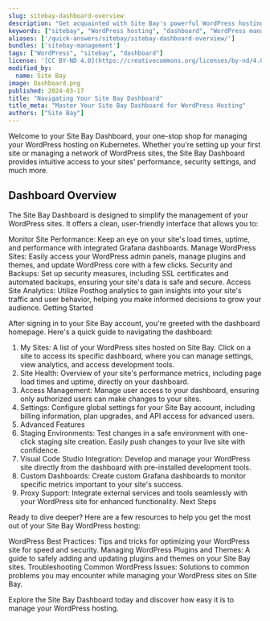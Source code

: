 ```yaml
---
slug: sitebay-dashboard-overview
description: "Get acquainted with Site Bay's powerful WordPress hosting dashboard for managing your sites efficiently."
keywords: ["sitebay", "WordPress hosting", "dashboard", "WordPress management"]
aliases: ['/quick-answers/sitebay/sitebay-dashboard-overview/']
bundles: ['sitebay-management']
tags: ["WordPress", "sitebay", "dashboard"]
license: '[CC BY-ND 4.0](https://creativecommons.org/licenses/by-nd/4.0)'
modified_by:
  name: Site Bay
image: Dashboard.png
published: 2024-03-17
title: "Navigating Your Site Bay Dashboard"
title_meta: "Master Your Site Bay Dashboard for WordPress Hosting"
authors: ["Site Bay"]
---
```


Welcome to your Site Bay Dashboard, your one-stop shop for managing your WordPress hosting on Kubernetes. Whether you're setting up your first site or managing a network of WordPress sites, the Site Bay Dashboard provides intuitive access to your sites' performance, security settings, and much more.

## Dashboard Overview

The Site Bay Dashboard is designed to simplify the management of your WordPress sites. It offers a clean, user-friendly interface that allows you to:

Monitor Site Performance: Keep an eye on your site's load times, uptime, and performance with integrated Grafana dashboards.
Manage WordPress Sites: Easily access your WordPress admin panels, manage plugins and themes, and update WordPress core with a few clicks.
Security and Backups: Set up security measures, including SSL certificates and automated backups, ensuring your site's data is safe and secure.
Access Site Analytics: Utilize Posthog analytics to gain insights into your site's traffic and user behavior, helping you make informed decisions to grow your audience.
Getting Started

After signing in to your Site Bay account, you're greeted with the dashboard homepage. Here's a quick guide to navigating the dashboard:

1. My Sites: A list of your WordPress sites hosted on Site Bay. Click on a site to access its specific dashboard, where you can manage settings, view analytics, and access development tools.
1. Site Health: Overview of your site's performance metrics, including page load times and uptime, directly on your dashboard.
1. Access Management: Manage user access to your dashboard, ensuring only authorized users can make changes to your sites.
1. Settings: Configure global settings for your Site Bay account, including billing information, plan upgrades, and API access for advanced users.
1. Advanced Features
1. Staging Environments: Test changes in a safe environment with one-click staging site creation. Easily push changes to your live site with confidence.
1. Visual Code Studio Integration: Develop and manage your WordPress site directly from the dashboard with pre-installed development tools.
1. Custom Dashboards: Create custom Grafana dashboards to monitor specific metrics important to your site's success.
1. Proxy Support: Integrate external services and tools seamlessly with your WordPress site for enhanced functionality.
Next Steps

Ready to dive deeper? Here are a few resources to help you get the most out of your Site Bay WordPress hosting:

WordPress Best Practices: Tips and tricks for optimizing your WordPress site for speed and security.
Managing WordPress Plugins and Themes: A guide to safely adding and updating plugins and themes on your Site Bay sites.
Troubleshooting Common WordPress Issues: Solutions to common problems you may encounter while managing your WordPress sites on Site Bay.

Explore the Site Bay Dashboard today and discover how easy it is to manage your WordPress hosting.